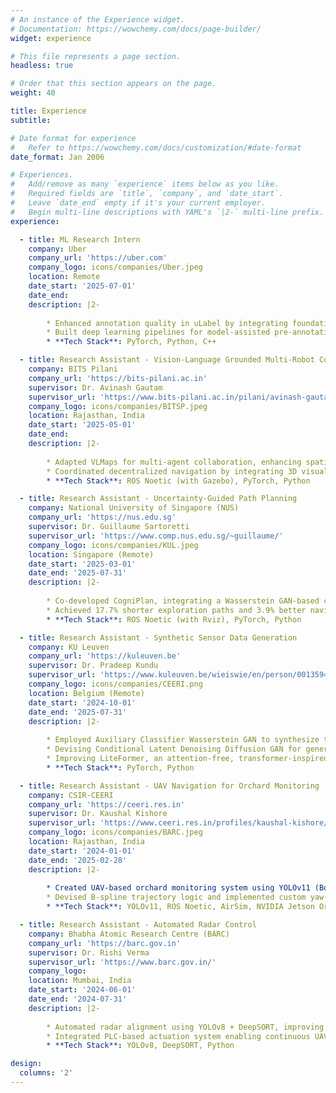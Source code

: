```yaml
---
# An instance of the Experience widget.
# Documentation: https://wowchemy.com/docs/page-builder/
widget: experience

# This file represents a page section.
headless: true

# Order that this section appears on the page.
weight: 40

title: Experience
subtitle:

# Date format for experience
#   Refer to https://wowchemy.com/docs/customization/#date-format
date_format: Jan 2006

# Experiences.
#   Add/remove as many `experience` items below as you like.
#   Required fields are `title`, `company`, and `date_start`.
#   Leave `date_end` empty if it's your current employer.
#   Begin multi-line descriptions with YAML's `|2-` multi-line prefix.
experience:

  - title: ML Research Intern
    company: Uber
    company_url: 'https://uber.com'
    company_logo: icons/companies/Uber.jpeg
    location: Remote
    date_start: '2025-07-01'
    date_end: 
    description: |2-
    
        * Enhanced annotation quality in uLabel by integrating foundation models for image (RGB/IR) auto-labelling, cutting manual labelling time significantly
        * Built deep learning pipelines for model-assisted pre-annotation, speeding up data curation in autonomy workflows
        * **Tech Stack**: PyTorch, Python, C++

  - title: Research Assistant - Vision-Language Grounded Multi-Robot Coordination
    company: BITS Pilani
    company_url: 'https://bits-pilani.ac.in'
    supervisor: Dr. Avinash Gautam
    supervisor_url: 'https://www.bits-pilani.ac.in/pilani/avinash-gautam/'
    company_logo: icons/companies/BITSP.jpeg
    location: Rajasthan, India
    date_start: '2025-05-01'
    date_end: 
    description: |2-
    
        * Adapted VLMaps for multi-agent collaboration, enhancing spatial understanding in robot fleets
        * Coordinated decentralized navigation by integrating 3D visual-language maps with LLM-driven parsing
        * **Tech Stack**: ROS Noetic (with Gazebo), PyTorch, Python

  - title: Research Assistant - Uncertainty-Guided Path Planning
    company: National University of Singapore (NUS)
    company_url: 'https://nus.edu.sg'
    supervisor: Dr. Guillaume Sartoretti
    supervisor_url: 'https://www.comp.nus.edu.sg/~guillaume/'
    company_logo: icons/companies/KUL.jpeg
    location: Singapore (Remote)
    date_start: '2025-03-01'
    date_end: '2025-07-31'
    description: |2-
    
        * Co-developed CogniPlan, integrating a Wasserstein GAN-based conditional inpainting model and graph attention network for uncertainty-aware navigation
        * Achieved 17.7% shorter exploration paths and 3.9% better navigation efficiency across 100+ maps
        * **Tech Stack**: ROS Noetic (with Rviz), PyTorch, Python

  - title: Research Assistant - Synthetic Sensor Data Generation
    company: KU Leuven
    company_url: 'https://kuleuven.be'
    supervisor: Dr. Pradeep Kundu
    supervisor_url: 'https://www.kuleuven.be/wieiswie/en/person/00135940'
    company_logo: icons/companies/CEERI.png
    location: Belgium (Remote)
    date_start: '2024-10-01'
    date_end: '2025-07-31'
    description: |2-
    
        * Employed Auxiliary Classifier Wasserstein GAN to synthesize time-series sensor data across multiple fault classes
        * Devising Conditional Latent Denoising Diffusion GAN for generating CWT-based time-frequency images
        * Improving LiteFormer, an attention-free, transformer-inspired classifier for fault classification
        * **Tech Stack**: PyTorch, Python

  - title: Research Assistant - UAV Navigation for Orchard Monitoring
    company: CSIR-CEERI
    company_url: 'https://ceeri.res.in'
    supervisor: Dr. Kaushal Kishore
    supervisor_url: 'https://www.ceeri.res.in/profiles/kaushal-kishore/'
    company_logo: icons/companies/BARC.jpeg
    location: Rajasthan, India
    date_start: '2024-01-01'
    date_end: '2025-02-28'
    description: |2-
    
        * Created UAV-based orchard monitoring system using YOLOv11 (Box mAP50: 95.5%, Mask mAP50: 96.5%)
        * Devised B-spline trajectory logic and implemented custom yaw-roll controller, ensuring minimal drift under mild wind
        * **Tech Stack**: YOLOv11, ROS Noetic, AirSim, NVIDIA Jetson Orin NX

  - title: Research Assistant - Automated Radar Control
    company: Bhabha Atomic Research Centre (BARC)
    company_url: 'https://barc.gov.in'
    supervisor: Dr. Rishi Verma
    supervisor_url: 'https://www.barc.gov.in/'
    company_logo: 
    location: Mumbai, India
    date_start: '2024-06-01'
    date_end: '2024-07-31'
    description: |2-
    
        * Automated radar alignment using YOLOv8 + DeepSORT, improving tracking recall to 91% and speed by 13%
        * Integrated PLC-based actuation system enabling continuous UAV lock-in
        * **Tech Stack**: YOLOv8, DeepSORT, Python

design:
  columns: '2'
---
```

